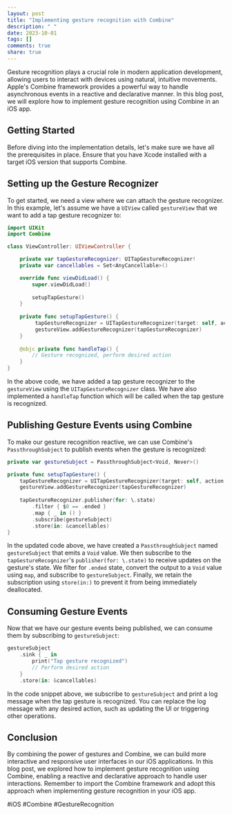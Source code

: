 ```yaml
---
layout: post
title: "Implementing gesture recognition with Combine"
description: " "
date: 2023-10-01
tags: []
comments: true
share: true
---
```


Gesture recognition plays a crucial role in modern application development, allowing users to interact with devices using natural, intuitive movements. Apple's Combine framework provides a powerful way to handle asynchronous events in a reactive and declarative manner. In this blog post, we will explore how to implement gesture recognition using Combine in an iOS app.

## Getting Started

Before diving into the implementation details, let's make sure we have all the prerequisites in place. Ensure that you have Xcode installed with a target iOS version that supports Combine. 

## Setting up the Gesture Recognizer

To get started, we need a view where we can attach the gesture recognizer. In this example, let's assume we have a `UIView` called `gestureView` that we want to add a tap gesture recognizer to:

```swift
import UIKit
import Combine

class ViewController: UIViewController {

    private var tapGestureRecognizer: UITapGestureRecognizer!
    private var cancellables = Set<AnyCancellable>()

    override func viewDidLoad() {
        super.viewDidLoad()
        
        setupTapGesture()
    }
    
    private func setupTapGesture() {
         tapGestureRecognizer = UITapGestureRecognizer(target: self, action: #selector(handleTap))
         gestureView.addGestureRecognizer(tapGestureRecognizer)
    }
    
    @objc private func handleTap() {
        // Gesture recognized, perform desired action
    }
}
```

In the above code, we have added a tap gesture recognizer to the `gestureView` using the `UITapGestureRecognizer` class. We have also implemented a `handleTap` function which will be called when the tap gesture is recognized.

## Publishing Gesture Events using Combine

To make our gesture recognition reactive, we can use Combine's `PassthroughSubject` to publish events when the gesture is recognized:

```swift
private var gestureSubject = PassthroughSubject<Void, Never>()

private func setupTapGesture() {
    tapGestureRecognizer = UITapGestureRecognizer(target: self, action: #selector(handleTap))
    gestureView.addGestureRecognizer(tapGestureRecognizer)
    
    tapGestureRecognizer.publisher(for: \.state)
        .filter { $0 == .ended }
        .map { _ in () }
        .subscribe(gestureSubject)
        .store(in: &cancellables)
}
```

In the updated code above, we have created a `PassthroughSubject` named `gestureSubject` that emits a `Void` value. We then subscribe to the `tapGestureRecognizer`'s `publisher(for: \.state)` to receive updates on the gesture's state. We filter for `.ended` state, convert the output to a `Void` value using `map`, and subscribe to `gestureSubject`. Finally, we retain the subscription using `store(in:)` to prevent it from being immediately deallocated.

## Consuming Gesture Events

Now that we have our gesture events being published, we can consume them by subscribing to `gestureSubject`:

```swift
gestureSubject
    .sink { _ in
        print("Tap gesture recognized")
        // Perform desired action
    }
    .store(in: &cancellables)
```

In the code snippet above, we subscribe to `gestureSubject` and print a log message when the tap gesture is recognized. You can replace the log message with any desired action, such as updating the UI or triggering other operations.

## Conclusion

By combining the power of gestures and Combine, we can build more interactive and responsive user interfaces in our iOS applications. In this blog post, we explored how to implement gesture recognition using Combine, enabling a reactive and declarative approach to handle user interactions. Remember to import the Combine framework and adopt this approach when implementing gesture recognition in your iOS app.

#iOS #Combine #GestureRecognition